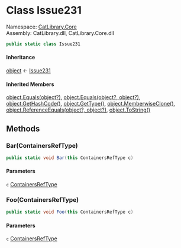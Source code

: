 ﻿# Class Issue231

Namespace: [CatLibrary.Core](CatLibrary.Core.md)  
Assembly: CatLibrary.dll, CatLibrary.Core.dll  

```csharp
public static class Issue231
```

#### Inheritance

[object](https://learn.microsoft.com/dotnet/api/system.object) ← 
[Issue231](CatLibrary.Core.Issue231.md)

#### Inherited Members

[object.Equals\(object?\)](https://learn.microsoft.com/dotnet/api/system.object.equals\#system\-object\-equals\(system\-object\)), 
[object.Equals\(object?, object?\)](https://learn.microsoft.com/dotnet/api/system.object.equals\#system\-object\-equals\(system\-object\-system\-object\)), 
[object.GetHashCode\(\)](https://learn.microsoft.com/dotnet/api/system.object.gethashcode), 
[object.GetType\(\)](https://learn.microsoft.com/dotnet/api/system.object.gettype), 
[object.MemberwiseClone\(\)](https://learn.microsoft.com/dotnet/api/system.object.memberwiseclone), 
[object.ReferenceEquals\(object?, object?\)](https://learn.microsoft.com/dotnet/api/system.object.referenceequals), 
[object.ToString\(\)](https://learn.microsoft.com/dotnet/api/system.object.tostring)

## Methods

### <a id="CatLibrary_Core_Issue231_Bar_CatLibrary_Core_ContainersRefType_"></a> Bar\(ContainersRefType\)

```csharp
public static void Bar(this ContainersRefType c)
```

#### Parameters

`c` [ContainersRefType](CatLibrary.Core.ContainersRefType.md)

### <a id="CatLibrary_Core_Issue231_Foo_CatLibrary_Core_ContainersRefType_"></a> Foo\(ContainersRefType\)

```csharp
public static void Foo(this ContainersRefType c)
```

#### Parameters

`c` [ContainersRefType](CatLibrary.Core.ContainersRefType.md)

